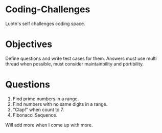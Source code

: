 # Coding-Challenges
Luotn's self challenges coding space.

# Objectives
Define questions and write test cases for them.
Answers must use multi thread when possible, must consider maintainbility and portibility.


# Questions
1. Find prime numbers in a range.
2. Find numbers with no same digits in a range.
3. "Clap!" when count to 7.
4. Fibonacci Sequence.

Will add more when I come up with more.